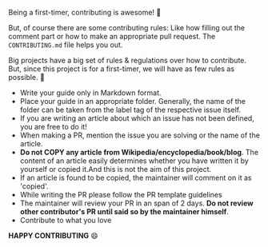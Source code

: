 Being a first-timer, contributing is awesome! :tada:

But, of course there are some contributing rules: Like how filling out the comment part or how to make an appropriate pull request.
The `CONTRIBUTING.md` file helps you out.

Big projects have a big set of rules & regulations over how to contribute. But, since this project is for a first-timer, 
we will have as few rules as possible. :pizza:

- Write your guide only in Markdown format.
- Place your guide in an appropriate folder. Generally, the name of the folder can be taken from the label tag of the respective 
issue itself.
- If you are writing an article about which an issue has not been defined, you are free to do it!
- When making a PR, mention the issue you are solving or the name of the article.
- **Do not COPY any article from Wikipedia/encyclopedia/book/blog**. The content of an article easily determines whether you have
written it by yourself or copied it.And this is not the aim of this project.
- If an article is found to be copied, the maintainer will comment on it as 'copied'.
- While writing the PR please follow the PR template guidelines
- The maintainer will review your PR in an span of 2 days. **Do not review other contributor's PR until said so by the maintainer
himself**.
- Contribute to what you love

**HAPPY CONTRIBUTING** :smile:
